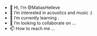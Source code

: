 - 👋 Hi, I’m @MatiasHelleve
- 👀 I’m interested in acoustics and music :)
- 🌱 I’m currently learning .
- 💞️ I’m looking to collaborate on ...
- 📫 How to reach me ...

<!---
MatiasHelleve/MatiasHelleve is a ✨ special ✨ repository because its `README.md` (this file) appears on your GitHub profile.
You can click the Preview link to take a look at your changes.
--->
